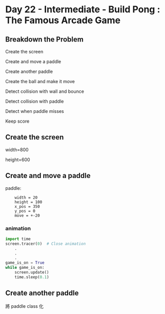 # Day 22 - Intermediate - Build Pong : The Famous Arcade Game

## Breakdown the Problem

Create the screen

Create and move a paddle

Create another paddle

Create the ball and make it move

Detect collision with wall and bounce

Detect collision with paddle

Detect when paddle misses

Keep score

## Create the screen

width=800

height=600

## Create and move a paddle

paddle:
```
    width = 20
    height = 100
    x_pos = 350
    y_pos = 0
    move = +-20
```

### animation
```python
import time
screen.tracer(0)  # Close animation
    .
    .
    .
game_is_on = True
while game_is_on:
    screen.update()
    time.sleep(0.1)
```

 ## Create another paddle

將 paddle class 化